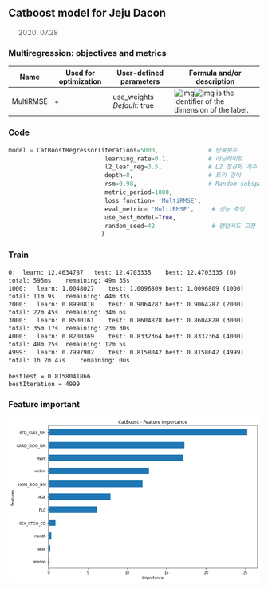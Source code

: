 ## Catboost model for Jeju Dacon

> 2020. 07.28



### Multiregression: objectives and metrics

| Name      | Used for optimization | User-defined parameters     | Formula and/or description                                   |
| --------- | --------------------- | --------------------------- | ------------------------------------------------------------ |
| MultiRMSE | +                     | use_weights *Default:* true | ![img](https://yastatic.net/doccenter/images/tech2.yandex.com/en/catboost/doc/freeze/fqKK4Aaw8riz7Opwdd3cCFjT8-w.svg)![img](https://yastatic.net/doccenter/images/tech2.yandex.com/en/catboost/doc/freeze/TCIV_mn1tTcM2towHCw2tKmOlEE.svg) is the identifier of the dimension of the label. |

### Code

```python
model = CatBoostRegressor(iterations=5000,              # 반복횟수
                           learning_rate=0.1,           # 러닝레이트
                           l2_leaf_reg=3.5,             # L2 정규화 계수
                           depth=8,                     # 트리 깊이
                           rsm=0.98,                    # Random subspace method
                           metric_period=1000,
                           loss_function= 'MultiRMSE',      
                           eval_metric= 'MultiRMSE',     # 성능 측정
                           use_best_model=True,
                           random_seed=42                # 랜덤시드 고정
                          ) 
```



### Train

```
0:	learn: 12.4634787	test: 12.4703335	best: 12.4703335 (0)	total: 595ms	remaining: 49m 35s
1000:	learn: 1.0048027	test: 1.0096809	best: 1.0096809 (1000)	total: 11m 9s	remaining: 44m 33s
2000:	learn: 0.8990818	test: 0.9064287	best: 0.9064287 (2000)	total: 22m 45s	remaining: 34m 6s
3000:	learn: 0.8500161	test: 0.8604828	best: 0.8604828 (3000)	total: 35m 17s	remaining: 23m 30s
4000:	learn: 0.8200369	test: 0.8332364	best: 0.8332364 (4000)	total: 48m 25s	remaining: 12m 5s
4999:	learn: 0.7997902	test: 0.8158042	best: 0.8158042 (4999)	total: 1h 2m 47s	remaining: 0us

bestTest = 0.8158041866
bestIteration = 4999
```



### Feature important

![0729](./img/0728.png)

